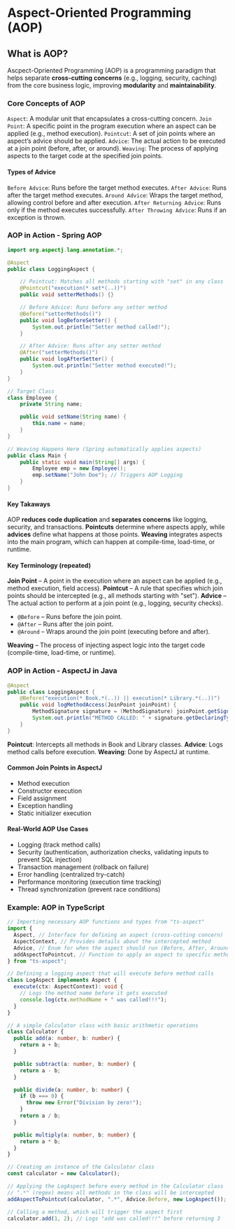 # Aspect-Oriented Programming (AOP)

## What is AOP?

Ascpect-Opriented Programming (AOP) is a programming paradigm that helps separate **cross-cutting concerns** (e.g., logging, security, caching) from the core business logic, improving **modularity** and **maintainability**.

### Core Concepts of AOP

`Aspect`: A modular unit that encapsulates a cross-cutting concern.
`Join Point`: A specific point in the program execution where an aspect can be applied (e.g., method execution).
`Pointcut`: A set of join points where an aspect’s advice should be applied.
`Advice`: The actual action to be executed at a join point (before, after, or around).
`Weaving`: The process of applying aspects to the target code at the specified join points.

#### Types of Advice

`Before Advice`: Runs before the target method executes.
`After Advice`: Runs after the target method executes.
`Around Advice`: Wraps the target method, allowing control before and after execution.
`After Returning Advice`: Runs only if the method executes successfully.
`After Throwing Advice`: Runs if an exception is thrown.

### AOP in Action - Spring AOP

```java
import org.aspectj.lang.annotation.*;

@Aspect
public class LoggingAspect {

    // Pointcut: Matches all methods starting with "set" in any class
    @Pointcut("execution(* set*(..))")
    public void setterMethods() {}

    // Before Advice: Runs before any setter method
    @Before("setterMethods()")
    public void logBeforeSetter() {
        System.out.println("Setter method called!");
    }

    // After Advice: Runs after any setter method
    @After("setterMethods()")
    public void logAfterSetter() {
        System.out.println("Setter method executed!");
    }
}

// Target Class
class Employee {
    private String name;

    public void setName(String name) {
        this.name = name;
    }
}

// Weaving Happens Here (Spring automatically applies aspects)
public class Main {
    public static void main(String[] args) {
        Employee emp = new Employee();
        emp.setName("John Doe"); // Triggers AOP Logging
    }
}
```

#### Key Takaways

AOP **reduces code duplication** and **separates concerns** like logging, security, and transactions.
**Pointcuts** determine where aspects apply, while **advices** define what happens at those points.
**Weaving** integrates aspects into the main program, which can happen at compile-time, load-time, or runtime.

#### Key Terminology (repeated)

**Join Point** – A point in the execution where an aspect can be applied (e.g., method execution, field access).
**Pointcut** – A rule that specifies which join points should be intercepted (e.g., all methods starting with "set").
**Advice** – The actual action to perform at a join point (e.g., logging, security checks).

- `@Before` – Runs before the join point.
- `@After` – Runs after the join point.
- `@Around` – Wraps around the join point (executing before and after).

**Weaving** – The process of injecting aspect logic into the target code (compile-time, load-time, or runtime).

### AOP in Action - AspectJ in Java

```java
@Aspect
public class LoggingAspect {
    @Before("execution(* Book.*(..)) || execution(* Library.*(..))")
    public void logMethodAccess(JoinPoint joinPoint) {
        MethodSignature signature = (MethodSignature) joinPoint.getSignature();
        System.out.println("METHOD CALLED: " + signature.getDeclaringType().getSimpleName() + "." + signature.getMethod().getName());
    }
}
```

**Pointcut**: Intercepts all methods in Book and Library classes.
**Advice**: Logs method calls before execution.
**Weaving**: Done by AspectJ at runtime.

#### Common Join Points in AspectJ

- Method execution
- Constructor execution
- Field assignment
- Exception handling
- Static initializer execution

#### Real-World AOP Use Cases

- Logging (track method calls)
- Security (authentication, authorization checks, validating inputs to prevent SQL injection)
- Transaction management (rollback on failure)
- Error handling (centralized try-catch)
- Performance monitoring (execution time tracking)
- Thread synchronization (prevent race conditions)

### Example: AOP in TypeScript

```typescript
// Importing necessary AOP functions and types from "ts-aspect"
import {
  Aspect, // Interface for defining an aspect (cross-cutting concern)
  AspectContext, // Provides details about the intercepted method
  Advice, // Enum for when the aspect should run (Before, After, Around, etc.)
  addAspectToPointcut, // Function to apply an aspect to specific methods
} from "ts-aspect";

// Defining a logging aspect that will execute before method calls
class LogAspect implements Aspect {
  execute(ctx: AspectContext): void {
    // Logs the method name before it gets executed
    console.log(ctx.methodName + " was called!!!");
  }
}

// A simple Calculator class with basic arithmetic operations
class Calculator {
  public add(a: number, b: number) {
    return a + b;
  }

  public subtract(a: number, b: number) {
    return a - b;
  }

  public divide(a: number, b: number) {
    if (b === 0) {
      throw new Error("Division by zero!");
    }
    return a / b;
  }

  public multiply(a: number, b: number) {
    return a * b;
  }
}

// Creating an instance of the Calculator class
const calculator = new Calculator();

// Applying the LogAspect before every method in the Calculator class
// ".*" (regex) means all methods in the class will be intercepted
addAspectToPointcut(calculator, ".*", Advice.Before, new LogAspect());

// Calling a method, which will trigger the aspect first
calculator.add(1, 2); // Logs "add was called!!!" before returning 3
```
